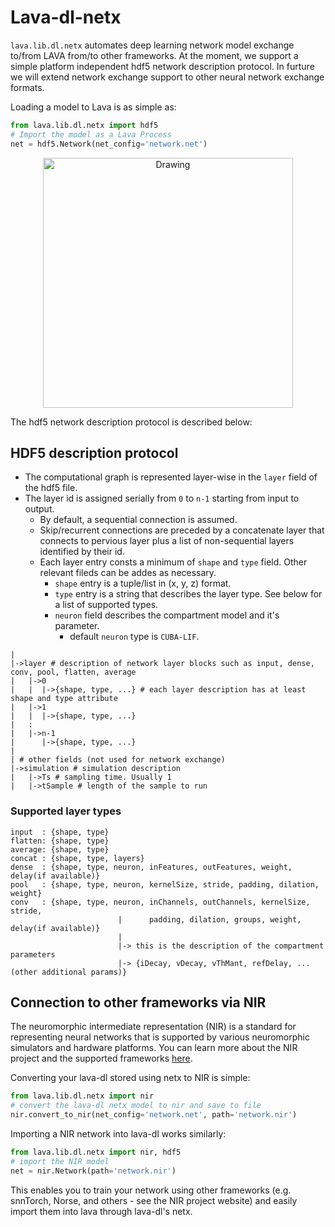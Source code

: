 # Lava-dl-netx

`lava.lib.dl.netx` automates deep learning network model exchange to/from LAVA from/to other frameworks. At the moment, we support a simple platform independent hdf5 network description protocol. In furture we will extend network exchange support to other neural network exchange formats. 

Loading a model to Lava is as simple as:
```python
from lava.lib.dl.netx import hdf5
# Import the model as a Lava Process
net = hdf5.Network(net_config='network.net')
```
<p align="center">
<img src="https://user-images.githubusercontent.com/29907126/135401882-12433d6e-b38e-488f-be2f-1aa3a3a14fda.png" alt="Drawing" style="height: 400px;"/>
</p>
The hdf5 network description protocol is described below:

## HDF5 description protocol
* The computational graph is represented layer-wise in the `layer` field of the hdf5 file.
* The layer id is assigned serially from `0` to `n-1` starting from input to output.
    * By default, a sequential connection is assumed.
    * Skip/recurrent connections are preceded by a concatenate layer that connects to pervious layer plus a list of non-sequential layers identified by their id.
    * Each layer entry consts a minimum of `shape` and `type` field. Other relevant fileds can be addes as necessary.
        * `shape` entry is a tuple/list in (x, y, z) format.
        * `type` entry is a string that describes the layer type. See below for a list of supported types.
        * `neuron` field describes the compartment model and it's parameter.
            * default `neuron` type is `CUBA-LIF`.
```
|
|->layer # description of network layer blocks such as input, dense, conv, pool, flatten, average
|   |->0
|   |  |->{shape, type, ...} # each layer description has at least shape and type attribute
|   |->1
|   |  |->{shape, type, ...}
|   :
|   |->n-1
|      |->{shape, type, ...}
| 
| # other fields (not used for network exchange)
|->simulation # simulation description
|   |->Ts # sampling time. Usually 1
|   |->tSample # length of the sample to run
```

### Supported layer types
```
input  : {shape, type}
flatten: {shape, type}
average: {shape, type}
concat : {shape, type, layers}
dense  : {shape, type, neuron, inFeatures, outFeatures, weight, delay(if available)}
pool   : {shape, type, neuron, kernelSize, stride, padding, dilation, weight}
conv   : {shape, type, neuron, inChannels, outChannels, kernelSize, stride,
                        |      padding, dilation, groups, weight, delay(if available)}
                        |
                        |-> this is the description of the compartment parameters
                        |-> {iDecay, vDecay, vThMant, refDelay, ... (other additional params)}
```

## Connection to other frameworks via NIR

The neuromorphic intermediate representation (NIR) is a standard for representing neural networks that is supported by various neuromorphic simulators and hardware platforms. You can learn more about the NIR project and the supported frameworks [here](https://github.com/neuromorphs/NIR).

Converting your lava-dl stored using netx to NIR is simple:
```python
from lava.lib.dl.netx import nir
# convert the lava-dl netx model to nir and save to file
nir.convert_to_nir(net_config='network.net', path='network.nir')
```

Importing a NIR network into lava-dl works similarly:
```python
from lava.lib.dl.netx import nir, hdf5
# import the NIR model
net = nir.Network(path='network.nir')
```

This enables you to train your network using other frameworks (e.g. snnTorch, Norse, and others - see the NIR project website) and easily import them into lava through lava-dl's netx. 
